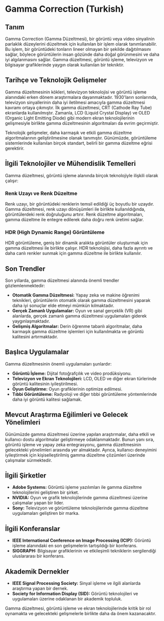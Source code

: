 # Gamma Correction (Turkish)

## Tanım

Gamma Correction (Gamma Düzeltmesi), bir görüntü veya video sinyalinin parlaklık düzeylerini düzeltmek için kullanılan bir işlem olarak tanımlanabilir. Bu işlem, bir görüntüdeki tonların lineer olmayan bir şekilde dağıtılmasını sağlar, böylece görüntülerin insan gözünde daha doğal görünmesini ve daha iyi algılanmasını sağlar. Gamma düzeltmesi, görüntü işleme, televizyon ve bilgisayar grafiklerinde yaygın olarak kullanılan bir tekniktir.

## Tarihçe ve Teknolojik Gelişmeler

Gamma düzeltmesinin kökleri, televizyon teknolojisi ve görüntü işleme alanındaki erken dönem araştırmalara dayanmaktadır. 1930'ların sonlarında, televizyon sinyallerinin daha iyi iletilmesi amacıyla gamma düzeltmesi kavramı ortaya çıkmıştır. İlk gamma düzeltmesi, CRT (Cathode Ray Tube) ekranlarda kullanılmıştır. Zamanla, LCD (Liquid Crystal Display) ve OLED (Organic Light Emitting Diode) gibi modern ekran teknolojilerinin gelişmesiyle birlikte gamma düzeltmesinin algoritmaları da evrim geçirmiştir.

Teknolojik gelişmeler, daha karmaşık ve etkili gamma düzeltme algoritmalarının geliştirilmesine olanak tanımıştır. Günümüzde, görüntüleme sistemlerinde kullanılan birçok standart, belirli bir gamma düzeltme eğrisi gerektirir.

## İlgili Teknolojiler ve Mühendislik Temelleri

Gamma düzeltmesi, görüntü işleme alanında birçok teknolojiyle ilişkili olarak çalışır:

### Renk Uzayı ve Renk Düzeltme

Renk uzayı, bir görüntüdeki renklerin temsil edildiği üç boyutlu bir uzaydır. Gamma düzeltmesi, renk uzayı dönüşümleri ile birlikte kullanıldığında, görüntülerdeki renk doğruluğunu artırır. Renk düzeltme algoritmaları, gamma düzeltme ile entegre edilerek daha doğru renk üretimi sağlar.

### HDR (High Dynamic Range) Görüntüleme

HDR görüntüleme, geniş bir dinamik aralıkta görüntüler oluşturmak için gamma düzeltmesi ile birlikte çalışır. HDR teknolojisi, daha fazla ayrıntı ve daha canlı renkler sunmak için gamma düzeltme ile birlikte kullanılır.

## Son Trendler

Son yıllarda, gamma düzeltmesi alanında önemli trendler gözlemlenmektedir:

- **Otomatik Gamma Düzeltmesi:** Yapay zeka ve makine öğrenimi teknikleri, görüntülerin otomatik olarak gamma düzeltmesini yaparak daha iyi sonuçlar elde etmeyi mümkün kılmaktadır.
- **Gerçek Zamanlı Uygulamalar:** Oyun ve sanal gerçeklik (VR) gibi alanlarda, gerçek zamanlı gamma düzeltmesi uygulamaları giderek yaygınlaşmaktadır.
- **Gelişmiş Algoritmalar:** Derin öğrenme tabanlı algoritmalar, daha karmaşık gamma düzeltme işlemleri için kullanılmakta ve görüntü kalitesini artırmaktadır.

## Başlıca Uygulamalar

Gamma düzeltmesinin önemli uygulamaları şunlardır:

- **Görüntü İşleme:** Dijital fotoğrafçılık ve video prodüksiyonu.
- **Televizyon ve Ekran Teknolojileri:** LCD, OLED ve diğer ekran türlerinde görüntü kalitesinin iyileştirilmesi.
- **Oyun Geliştirme:** Oyun grafiklerinin optimize edilmesi.
- **Tıbbi Görüntüleme:** Radyoloji ve diğer tıbbi görüntüleme yöntemlerinde daha iyi görüntü kalitesi sağlamak.

## Mevcut Araştırma Eğilimleri ve Gelecek Yönelimleri

Günümüzde gamma düzeltmesi üzerine yapılan araştırmalar, daha etkili ve kullanıcı dostu algoritmalar geliştirmeye odaklanmaktadır. Bunun yanı sıra, görüntü işleme ve yapay zeka entegrasyonu, gamma düzeltmesinin gelecekteki yönelimleri arasında yer almaktadır. Ayrıca, kullanıcı deneyimini iyileştirmek için kişiselleştirilmiş gamma düzeltme çözümleri üzerinde çalışmalar sürmektedir.

## İlgili Şirketler

- **Adobe Systems:** Görüntü işleme yazılımları ile gamma düzeltme teknolojilerini geliştiren bir şirket.
- **NVIDIA:** Oyun ve grafik teknolojilerinde gamma düzeltmesi üzerine çalışmalar yapan bir lider.
- **Sony:** Televizyon ve görüntüleme teknolojilerinde gamma düzeltme uygulamaları geliştiren bir marka.

## İlgili Konferanslar

- **IEEE International Conference on Image Processing (ICIP):** Görüntü işleme alanındaki en son gelişmelerin tartışıldığı bir konferans.
- **SIGGRAPH:** Bilgisayar grafiklerinin ve etkileşimli tekniklerin sergilendiği uluslararası bir konferans.

## Akademik Dernekler

- **IEEE Signal Processing Society:** Sinyal işleme ve ilgili alanlarda araştırma yapan bir dernek.
- **Society for Information Display (SID):** Görüntü teknolojileri ve uygulamaları üzerine odaklanan bir akademik topluluk.

Gamma düzeltmesi, görüntü işleme ve ekran teknolojilerinde kritik bir rol oynamakta ve gelecekteki gelişmelerle birlikte daha da önem kazanacaktır.